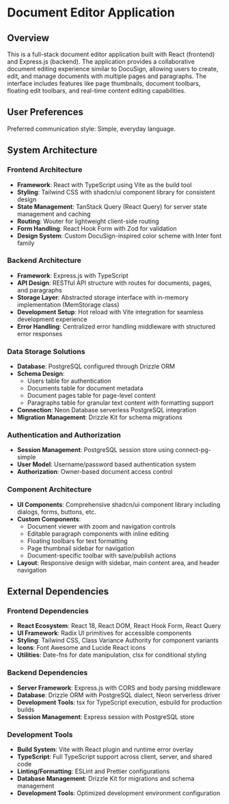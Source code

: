 # Document Editor Application

## Overview

This is a full-stack document editor application built with React (frontend) and Express.js (backend). The application provides a collaborative document editing experience similar to DocuSign, allowing users to create, edit, and manage documents with multiple pages and paragraphs. The interface includes features like page thumbnails, document toolbars, floating edit toolbars, and real-time content editing capabilities.

## User Preferences

Preferred communication style: Simple, everyday language.

## System Architecture

### Frontend Architecture
- **Framework**: React with TypeScript using Vite as the build tool
- **Styling**: Tailwind CSS with shadcn/ui component library for consistent design
- **State Management**: TanStack Query (React Query) for server state management and caching
- **Routing**: Wouter for lightweight client-side routing
- **Form Handling**: React Hook Form with Zod for validation
- **Design System**: Custom DocuSign-inspired color scheme with Inter font family

### Backend Architecture
- **Framework**: Express.js with TypeScript
- **API Design**: RESTful API structure with routes for documents, pages, and paragraphs
- **Storage Layer**: Abstracted storage interface with in-memory implementation (MemStorage class)
- **Development Setup**: Hot reload with Vite integration for seamless development experience
- **Error Handling**: Centralized error handling middleware with structured error responses

### Data Storage Solutions
- **Database**: PostgreSQL configured through Drizzle ORM
- **Schema Design**: 
  - Users table for authentication
  - Documents table for document metadata
  - Document pages table for page-level content
  - Paragraphs table for granular text content with formatting support
- **Connection**: Neon Database serverless PostgreSQL integration
- **Migration Management**: Drizzle Kit for schema migrations

### Authentication and Authorization
- **Session Management**: PostgreSQL session store using connect-pg-simple
- **User Model**: Username/password based authentication system
- **Authorization**: Owner-based document access control

### Component Architecture
- **UI Components**: Comprehensive shadcn/ui component library including dialogs, forms, buttons, etc.
- **Custom Components**: 
  - Document viewer with zoom and navigation controls
  - Editable paragraph components with inline editing
  - Floating toolbars for text formatting
  - Page thumbnail sidebar for navigation
  - Document-specific toolbar with save/publish actions
- **Layout**: Responsive design with sidebar, main content area, and header navigation

## External Dependencies

### Frontend Dependencies
- **React Ecosystem**: React 18, React DOM, React Hook Form, React Query
- **UI Framework**: Radix UI primitives for accessible components
- **Styling**: Tailwind CSS, Class Variance Authority for component variants
- **Icons**: Font Awesome and Lucide React icons
- **Utilities**: Date-fns for date manipulation, clsx for conditional styling

### Backend Dependencies
- **Server Framework**: Express.js with CORS and body parsing middleware
- **Database**: Drizzle ORM with PostgreSQL dialect, Neon serverless driver
- **Development Tools**: tsx for TypeScript execution, esbuild for production builds
- **Session Management**: Express session with PostgreSQL store

### Development Tools
- **Build System**: Vite with React plugin and runtime error overlay
- **TypeScript**: Full TypeScript support across client, server, and shared code
- **Linting/Formatting**: ESLint and Prettier configurations
- **Database Management**: Drizzle Kit for migrations and schema management
- **Development Tools**: Optimized development environment configuration